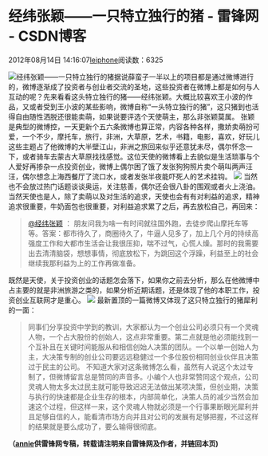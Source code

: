 
# 经纬张颖——一只特立独行的猪 - 雷锋网 - CSDN博客


2012年08月14日 14:16:07[leiphone](https://me.csdn.net/leiphone)阅读数：6325


![经纬张颖——一只特立独行的猪](http://www.leiphone.com/wp-content/uploads/2012/08/1-1-150x150.jpg)据说薛蛮子一半以上的项目都是通过微博进行的，微博逐渐成了投资者与创业者交流的圣地，这些投资者在微博上都是如何与人互动的呢？先来看看这头特立独行的猪——经纬张颖。大概比较喜欢王小波的作品，又或者受到王小波的某些影响，微博自称“一头特立独行的猪”，这只猪到也活得自由随性洒脱还很能卖萌，如果说要评选个天使萌主，那么非张颖莫属。
张颖是典型的微博控，一天更新个五六条微博也算正常，内容各种各样，撒娇卖萌扮可爱，一个不少，摩托车，旅行，非洲，大草原，艺术，书籍，电影，喜欢，好玩儿这些主题占了他微博的大半壁江山，非洲之旅回来似乎还意犹未尽，偶尔怀念一下，或者骑车去蒙古大草原找找感觉。这位天使的微博看上去貌似是生活琐事与个人爱好再掺杂一点投资创业，微博上偶尔困了饿了发张狗狗照片卖个萌叫两声汪汪，偶尔想念上海西餐厅了流口水，或者发张半夜能吓死人的艺术挂钩。
![](http://www.leiphone.com/wp-content/uploads/2012/08/3e1c0fcfjw1dvt1pjwv49j.jpg)
当然也不会放过热门话题谈谈奥运，关注慈善，偶尔还会很八卦的围观或者火上浇油。
当然天使也是人，除了卖萌以及对生活的追求，天使也会有有对利益的追求，精神追求很重要，牛奶面包也很重要，对利益追求累了之后，再去放松自己，再回来：
> [@经纬张颖](http://weibo.com/wiharperzhangying)
> ： 朋友问我为啥一有时间就往国外跑，去徒步爬山摩托车等等。答案：都市待久了，商圈待久了，牛逼人见多了，加上几个月的持续高强度工作和大都市生活会让我很压抑，喘不过气，心慌人燥。那时的我需要出去清清脑袋，想想事情，彻底放松下，为跳回这个浮躁，利益至上的社会继续我那利益为上的工作再做准备。

既然是天使，关于投资创业的话题怎会落下，如果你之前去分析，那么在他微博中占主要的就是非洲旅游之类的，如果分析近期话题，还是体现了他的本职工作，投资创业互联网才是重心。
![](http://www.leiphone.com/wp-content/uploads/2012/08/2146441655_1042026447.png)
最新置顶的一篇微博又体现了这只特立独行的猪犀利的一面：
> 同事们分享投资中学到的教训，大家都认为一个创业公司必须只有一个灵魂人物，一个占大股份的创始人，这点非常重要。第二点就是他必须能找到一个互补且在关键时间能服从和相信创始人决策的团队。一个以单一创始人为主，大决策专制的创业公司要远远稳健过一个多位股份相同创业伙伴且决策过于民主的公司。
不知道大家对这条微博怎么看，虽然有人说这个太过专制了，但微博留言总是赞同的声音多。小编个人也非常赞同这个观点，公司灵魂人物太多太过民主就可能导致迟迟无法做出某项决策，但创业期，决策与执行的快速都是企业生存的根本，内部简单化，决策人员的减少当然会加速这个过程，但这样一来，这个灵魂人物就必须是一个行事果断眼光犀利并且足够自信的人，能看清市场方向并且对公司的发展有足够把握，不过这样的结果就是要么成功了，要么输得很彻底。


**（****[annie](http://www.leiphone.com/author/annie)****供****雷锋网****专稿，转载请注明来自雷锋网及作者，并链回本页)**

